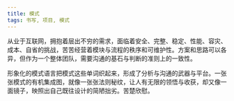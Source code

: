 ```yaml
---
title: 模式
tags: 书写, 项目, 模式
---
```



从业于互联网，拥抱着层出不穷的需求，面临着安全、完整、稳定、性能、容灾、成本、自省的挑战，苦苦经营着模块与流程的秩序和可维护性。方案和思路可以各异，但作为一个整体团队，需要沟通的基石与判断的准则上的一致性。

形象化的模式语言把模式这些单词织起来，形成了分析与沟通的武器与平台。一张张模式的有机集成图，就像一张张法则秘纹，让人有无限的领悟与收获，却又像一面镜子，映照出自己既往设计的简陋拙劣。苦楚欣慰。

